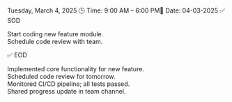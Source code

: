 

Tuesday, March 4, 2025
🕒 Time: 9:00 AM – 6:00 PM📆 Date: 04-03-2025
✅ SOD  

Start coding new feature module.  
Schedule code review with team.

✅ EOD  

Implemented core functionality for new feature.  
Scheduled code review for tomorrow.  
Monitored CI/CD pipeline; all tests passed.  
Shared progress update in team channel.
